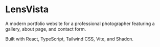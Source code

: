 
# LensVista

A modern portfolio website for a professional photographer featuring a gallery, about page, and contact form.

Built with React, TypeScript, Tailwind CSS, Vite, and Shadcn.
